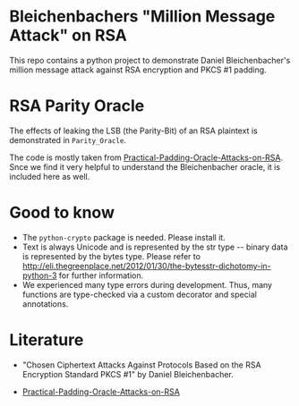 # Bleichenbachers "Million Message Attack" on RSA

This repo contains a python project to demonstrate Daniel Bleichenbacher's million message attack against RSA encryption and PKCS #1 padding.

# RSA Parity Oracle

The effects of leaking the LSB (the Parity-Bit) of an RSA plaintext is demonstrated in `Parity_Oracle`. 

The code is mostly taken from [Practical-Padding-Oracle-Attacks-on-RSA](http://secgroup.dais.unive.it/wp-content/uploads/2012/11/Practical-Padding-Oracle-Attacks-on-RSA.html). Snce we find it very helpful to understand the Bleichenbacher oracle, it is included here as well.

# Good to know

* The `python-crypto` package is needed. Please install it.
* Text is always Unicode and is represented by the str type -- binary data is represented by the bytes type. Please refer to http://eli.thegreenplace.net/2012/01/30/the-bytesstr-dichotomy-in-python-3 for further information.
* We experienced many type errors during development. Thus, many functions are type-checked via a custom decorator and special annotations.

# Literature

* "Chosen Ciphertext Attacks Against Protocols Based on the RSA Encryption Standard PKCS #1" by Daniel Bleichenbacher.

* [Practical-Padding-Oracle-Attacks-on-RSA](http://secgroup.dais.unive.it/wp-content/uploads/2012/11/Practical-Padding-Oracle-Attacks-on-RSA.html)
